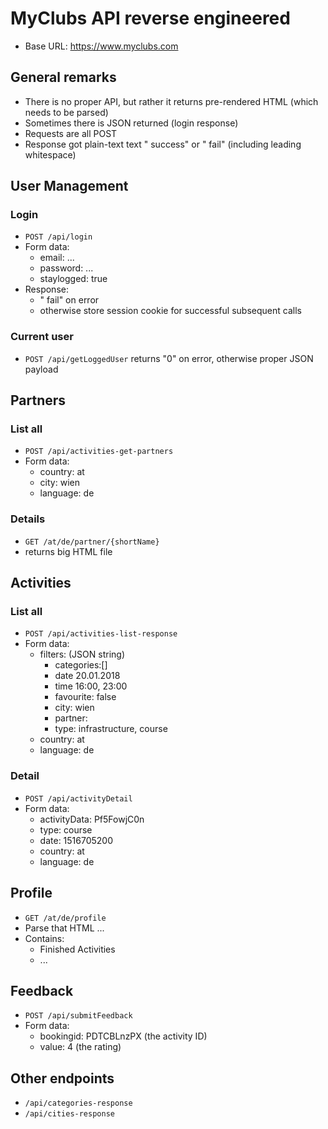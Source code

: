 # MyClubs API reverse engineered

* Base URL: https://www.myclubs.com

## General remarks

* There is no proper API, but rather it returns pre-rendered HTML (which needs to be parsed)
* Sometimes there is JSON returned (login response)
* Requests are all POST
* Response got plain-text text " success" or " fail" (including leading whitespace)

## User Management

### Login

* `POST /api/login`
* Form data:
    * email: ...
    * password: ...
    * staylogged: true
* Response:
    * " fail" on error
    * otherwise store session cookie for successful subsequent calls

### Current user

* `POST /api/getLoggedUser` returns "0" on error, otherwise proper JSON payload

## Partners

### List all

* `POST /api/activities-get-partners`
* Form data:
    * country: at
    * city: wien
    * language: de

### Details

* `GET /at/de/partner/{shortName}`
* returns big HTML file

## Activities

### List all

* `POST /api/activities-list-response`
* Form data:
    * filters: (JSON string)
        * categories:[]
        * date 20.01.2018
        * time 16:00, 23:00
        * favourite: false
        * city: wien
        * partner:
        * type: infrastructure, course
    * country: at
    * language: de

### Detail

* `POST /api/activityDetail`
* Form data:
    * activityData: Pf5FowjC0n
    * type: course
    * date: 1516705200
    * country: at
    * language: de

## Profile

* `GET /at/de/profile`
* Parse that HTML ...
* Contains:
    * Finished Activities
    * ...

## Feedback

* `POST /api/submitFeedback`
* Form data:
    * bookingid: PDTCBLnzPX (the activity ID)
    * value: 4 (the rating)

## Other endpoints

* `/api/categories-response`
* `/api/cities-response`
